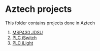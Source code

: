 # Aztech projects

This folder contains projects done in Aztech

1. [MSP430 JDSU](MSP430G2332_JDSU_Gemini)
2. [PLC iSwitch](MSP430G2553_PLC_iSwitch)
3. [PLC iLight](MSP430G2553_PLC_iSW_Light)
